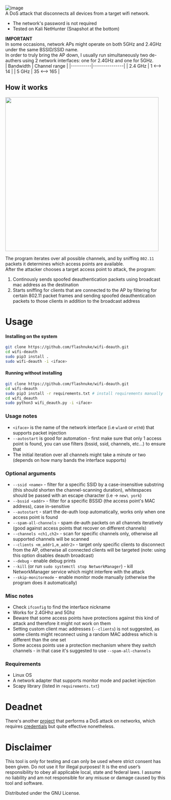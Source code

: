 ![image](https://user-images.githubusercontent.com/59119926/196630355-9edfa98f-7c97-4555-b882-73a0cc87744c.png)
</br>
A DoS attack that disconnects all devices from a target wifi network.
* The network's password is not required
* Tested on Kali NetHunter (Snapshot at the bottom)


**IMPORTANT** </br>
In some occasions, network APs might operate on both 5GHz and 2.4GHz under the same BSSID/SSID name. <br>
In order to truly bring the AP down, I usually run simultaneously two de-authers using 2 network interfaces: one for 2.4GHz and one for 5GHz. </br>
| Bandwidth | Channel range |
|----------|---------------|
| 2.4 GHz   | 1 <--> 14     |
| 5 GHz     | 35 <--> 165   |

## How it works
<img src="https://github.com/flashnuke/wifi-deauth/assets/59119926/26f75cce-0484-4949-840e-d23fa976ff9b" width="480">

The program iterates over all possible channels, and by sniffing `802.11` packets it determines which access points are available. </br>
After the attacker chooses a target access point to attack, the program:
1. Continously sends spoofed deauthentication packets using broadcast mac address as the destination
2. Starts sniffing for clients that are connected to the AP by filtering for certain 802.11 packet frames and sending spoofed deauthentication packets to those clients in addition to the broadcast address


# Usage
#### Installing on the system
```bash
git clone https://github.com/flashnuke/wifi-deauth.git
cd wifi-deauth
sudo pip3 install .
sudo wifi-deauth -i <iface>
```

#### Running without installing 
```bash
git clone https://github.com/flashnuke/wifi-deauth.git
cd wifi-deauth
sudo pip3 install -r requirements.txt # install requirements manually
cd wifi_deauth
sudo python3 wifi_deauth.py -i <iface>
```

### Usage notes
*  `<iface>` is the name of the network interface (i.e `wlan0` or `eth0`) that supports packet injection
* `--autostart` is good for automation - first make sure that only 1 access point is found, you can use filters (bssid, ssid, channels, etc...) to ensure that
* The initial iteration over all channels might take a minute or two (depends on how many bands the interface supports)

### Optional arguments
* `--ssid <name>` - filter for a specific SSID by a case-insensitive substring (this should shorten the channel-scanning duration), whitespaces should be passed with an escape character (i.e -> `new\ york`)
* `--bssid <addr>` - filter for a specific BSSID (the access point's MAC address), case in-sensitive
* `--autostart` - start the de-auth loop automatically, works only when one access point is found
* `--spam-all-channels` - spam de-auth packets on all channels iteratively (good against access points that recover on different channels)
* `--channels <ch1,ch2>` - scan for specific channels only, otherwise all supported channels will be scanned
* `--clients <m_addr1,m_addr2>` - target only specific clients to disconnect from the AP, otherwise all connected clients will be targeted (note: using this option disables deauth broadcast)
* `--debug` - enable debug prints
* `--kill` (or run `sudo systemctl stop NetworkManager`) - kill NetworkManager service which might interfere with the attack
* `--skip-monitormode` - enable monitor mode manually (otherwise the program does it automatically)

### Misc notes
* Check `ifconfig` to find the interface nickname
* Works for 2.4GHhz and 5Ghz
* Beware that some access points have protections against this kind of attack and therefore it might not work on them
* Setting custom client mac addresses (`--clients`) is not suggested, as some clients might reconnect using a random MAC address which is different than the one set
* Some access points use a protection mechanism where they switch channels - in that case it's suggested to use `--spam-all-channels`

### Requirements
* Linux OS
* A network adapter that supports monitor mode and packet injection
* Scapy library (listed in `requirements.txt`)

# Deadnet
There's another [project](https://github.com/flashnuke/deadnet) that performs a DoS attack on networks, which requires [credentials](https://github.com/flashnuke/pass-generator) but quite effective nonetheless.

# Disclaimer

This tool is only for testing and can only be used where strict consent has been given. Do not use it for illegal purposes! It is the end user’s responsibility to obey all applicable local, state and federal laws. I assume no liability and am not responsible for any misuse or damage caused by this tool and software.

Distributed under the GNU License.
